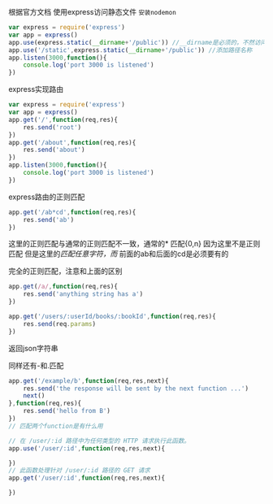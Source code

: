 根据官方文档
使用express访问静态文件
`安装nodemon`
```javascript
var express = require('express')
var app = express()
app.use(express.static(__dirname+'/public')) //__dirname是必须的，不然访问不到public目录
app.use('/static',express.static(__dirname+'/public')) //添加路径名称
app.listen(3000,function(){
    console.log('port 3000 is listened')
})
```

express实现路由
```javascript
var express = require('express')
var app = express()
app.get('/',function(req,res){
    res.send('root')
})
app.get('/about',function(req,res){
    res.send('about')
})
app.listen(3000,function(){
    console.log('port 3000 is listened')
})
```

express路由的正则匹配
```javascript
app.get('/ab*cd',function(req,res){
    res.send('ab')
})
```
这里的正则匹配与通常的正则匹配不一致，通常的* 匹配{0,n} 因为这里不是正则匹配
但是这里的*匹配任意字符，而* 前面的ab和后面的cd是必须要有的

完全的正则匹配，注意和上面的区别
```javascript
app.get(/a/,function(req,res){
    res.send('anything string has a')
})
```

```javascript
app.get('/users/:userId/books/:bookId',function(req,res){
    res.send(req.params)
})
```
返回json字符串

同样还有-和.匹配


```javascript
app.get('/example/b',function(req,res,next){
    res.send('the response will be sent by the next function ...')
    next()
},function(req,res){
    res.send('hello from B')
})
// 匹配两个function是有什么用
```


```javascript
// 在 /user/:id 路径中为任何类型的 HTTP 请求执行此函数。
app.use('/user/:id',function(req,res,next){

})
// 此函数处理针对 /user/:id 路径的 GET 请求
app.get('/user/:id',function(req,res,next){

})
```